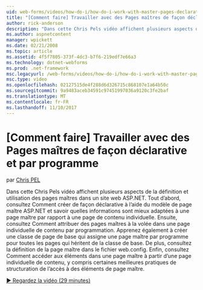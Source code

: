 ```yaml
---
uid: web-forms/videos/how-do-i/how-do-i-work-with-master-pages-declaratively-and-programmatically
title: "[Comment faire] Travailler avec des Pages maîtres de façon déclarative et par programme | Documents Microsoft"
author: rick-anderson
description: "Dans cette Chris Pels vidéo affichent plusieurs aspects de la définition et utilisation des pages maîtres dans un site web ASP.NET. Tout d’abord, consultez Comment créer des pages maîtres declarati..."
ms.author: aspnetcontent
manager: wpickett
ms.date: 02/21/2008
ms.topic: article
ms.assetid: 4f5f7805-373f-4dc3-b7f6-219edf7e66a3
ms.technology: dotnet-webforms
ms.prod: .net-framework
msc.legacyurl: /web-forms/videos/how-do-i/how-do-i-work-with-master-pages-declaratively-and-programmatically
msc.type: video
ms.openlocfilehash: 02127515de4f288d6d326715c868107e1a64b50c
ms.sourcegitcommit: 9a9483aceb34591c97451997036a9120c3fe2baf
ms.translationtype: MT
ms.contentlocale: fr-FR
ms.lasthandoff: 11/10/2017
---
```

<a name="how-do-i-work-with-master-pages-declaratively-and-programmatically"></a>[Comment faire] Travailler avec des Pages maîtres de façon déclarative et par programme
====================
par [Chris PEL](https://twitter.com/chrispels)

Dans cette Chris Pels vidéo affichent plusieurs aspects de la définition et utilisation des pages maîtres dans un site web ASP.NET. Tout d’abord, consultez Comment créer de façon déclarative à l’aide du modèle de page maître ASP.NET et savoir quelles informations sont mieux adaptées à une page maître par rapport à une page de contenu individuelle. Ensuite, consultez Comment attribuer des pages maîtres à la volée dans une page individuelle de contenu par programmation. Apprenez également à créer une classe de page de base qui assigne une page maître par programme pour toutes les pages qui héritent de la classe de base. De plus, consultez la définition de la page maître dans le fichier web.config. Enfin, consultez Comment accéder aux éléments dans une page maître à partir d’une page individuelle de contenu, y compris certaines meilleures pratiques de structuration de l’accès à des éléments de page maître.

[&#9654; Regardez la vidéo (29 minutes)](https://channel9.msdn.com/Blogs/ASP-NET-Site-Videos/how-do-i-work-with-master-pages-declaratively-and-programmatically)
